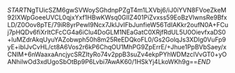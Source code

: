 $START$NgTUicSZM6gwSVWoySGhdnpPZgT4m1LXVbj6/iJ0iYVN8FVoeZkeM92IXWpGoeeUVCL0qjxYxf1HBwKWsq0GIIZ401PiZvxss59EoBzVlwnsRe9BfxLD/Z0Oov8pTE/79iR8yrPewI9Ncx7JklJvIFbJunfieW56TdIAKkr2oufN0A+FCuj7pHQDv6fiXrItCFcCG4a6iClu4DoGLM1NEaGatC0XRjfRdUL5U0OievfxaDS0+luMZdrAkqUyuYAZobwph50h8m25ReEDQkoFL0/Gs2GolqJs3XDlg0VuFp9yE+iblJvCvHL/ct8A6Vos2r6kP6ChqOU1MhPG9ZpErrE/+Jhue1PpBVbSaey/xCNIM+6nWaaxaAncjycSRZItyRo74v2ppB3suZv4ekpPYhWDMzclVvGT0+yOANhilwOd3xdUgoSbOtBp9P6Lvbi7AwAK60/1HSkYj4LkoWKh9g==$END$